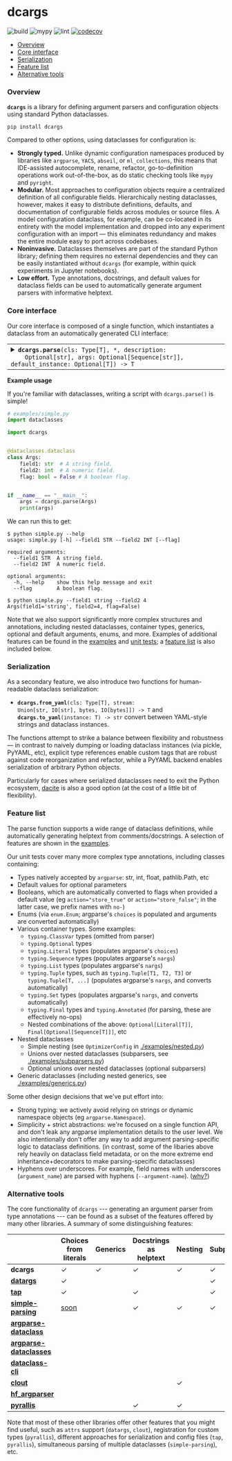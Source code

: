 # dcargs

![build](https://github.com/brentyi/dcargs/workflows/build/badge.svg)
![mypy](https://github.com/brentyi/dcargs/workflows/mypy/badge.svg?branch=master)
![lint](https://github.com/brentyi/dcargs/workflows/lint/badge.svg)
[![codecov](https://codecov.io/gh/brentyi/dcargs/branch/master/graph/badge.svg)](https://codecov.io/gh/brentyi/dcargs)

<!-- vim-markdown-toc GFM -->

* [Overview](#overview)
* [Core interface](#core-interface)
* [Serialization](#serialization)
* [Feature list](#feature-list)
* [Alternative tools](#alternative-tools)

<!-- vim-markdown-toc -->

### Overview

**`dcargs`** is a library for defining argument parsers and configuration
objects using standard Python dataclasses.

```
pip install dcargs
```

Compared to other options, using dataclasses for configuration is:

- **Strongly typed.** Unlike dynamic configuration namespaces produced by
  libraries like `argparse`, `YACS`, `abseil`, or `ml_collections`, this means
  that IDE-assisted autocomplete, rename, refactor, go-to-definition operations
  work out-of-the-box, as do static checking tools like `mypy` and `pyright`.
- **Modular.** Most approaches to configuration objects require a centralized
  definition of all configurable fields. Hierarchically nesting dataclasses,
  however, makes it easy to distribute definitions, defaults, and documentation
  of configurable fields across modules or source files. A model configuration
  dataclass, for example, can be co-located in its entirety with the model
  implementation and dropped into any experiment configuration with an import —
  this eliminates redundancy and makes the entire module easy to port across
  codebases.
- **Noninvasive.** Dataclasses themselves are part of the standard Python
  library; defining them requires no external dependencies and they can be
  easily instantiated without `dcargs` (for example, within quick experiments in
  Jupyter notebooks).
- **Low effort.** Type annotations, docstrings, and default values for dataclass
  fields can be used to automatically generate argument parsers with informative
  helptext.

### Core interface

Our core interface is composed of a single function, which instantiates a
dataclass from an automatically generated CLI interface:

<table><tr><td>
<details>
    <summary>
    <code><strong>dcargs.parse</strong>(cls: Type[T], *, description:
    Optional[str], args: Optional[Sequence[str]], default_instance: Optional[T]) -> T</code>
    </summary>

<!-- prettier-ignore-start -->
<pre><code>Generate a CLI containing fields for a dataclass, and use it to create an
instance of the class. Gracefully handles nested dataclasses, container types,
generics, optional and default arguments, enums, and more.

Args:
    cls: Dataclass type to instantiate.

Keyword Args:
    description: Description text for the parser, displayed when the --help flag is
        passed in. If not specified, the dataclass docstring is used. Mirrors argument
        from `argparse.ArgumentParser()`.
    args: If set, parse arguments from a sequence of strings instead of the
        commandline. Mirrors argument from `argparse.ArgumentParser.parse_args()`.
    default_instance: An instance of `T` to use for default values. Helpful for overriding fields
        in an existing instance; if not specified, the field defaults are used instead.

Returns:
    Instantiated dataclass.</code></pre>
<!-- prettier-ignore-end -->

</details>
</td></tr></table>

**Example usage**

If you're familiar with dataclasses, writing a script with `dcargs.parse()` is
simple!

```python
# examples/simple.py
import dataclasses

import dcargs


@dataclasses.dataclass
class Args:
    field1: str  # A string field.
    field2: int  # A numeric field.
    flag: bool = False # A boolean flag.


if __name__ == "__main__":
    args = dcargs.parse(Args)
    print(args)
```

We can run this to get:

```
$ python simple.py --help
usage: simple.py [-h] --field1 STR --field2 INT [--flag]

required arguments:
  --field1 STR  A string field.
  --field2 INT  A numeric field.

optional arguments:
  -h, --help    show this help message and exit
  --flag        A boolean flag.
```

```
$ python simple.py --field1 string --field2 4
Args(field1='string', field2=4, flag=False)
```

Note that we also support significantly more complex structures and annotations,
including nested dataclasses, container types, generics, optional and default
arguments, enums, and more. Examples of additional features can be found in the
[examples](./examples/) and [unit tests](./tests/); a
[feature list](#feature-list) is also included below.

### Serialization

As a secondary feature, we also introduce two functions for human-readable
dataclass serialization:

- <code><strong>dcargs.from_yaml</strong>(cls: Type[T], stream: Union[str,
  IO[str], bytes, IO[bytes]]) -> T</code> and
  <code><strong>dcargs.to_yaml</strong>(instance: T) -> str</code> convert
  between YAML-style strings and dataclass instances.

The functions attempt to strike a balance between flexibility and robustness —
in contrast to naively dumping or loading dataclass instances (via pickle,
PyYAML, etc), explicit type references enable custom tags that are robust
against code reorganization and refactor, while a PyYAML backend enables
serialization of arbitrary Python objects.

Particularly for cases where serialized dataclasses need to exit the Python
ecosystem, [dacite](https://github.com/konradhalas/dacite) is also a good option
(at the cost of a little bit of flexibility).

### Feature list

The parse function supports a wide range of dataclass definitions, while
automatically generating helptext from comments/docstrings. A selection of
features are shown in the [examples](./examples/).

Our unit tests cover many more complex type annotations, including classes
containing:

- Types natively accepted by `argparse`: str, int, float, pathlib.Path, etc
- Default values for optional parameters
- Booleans, which are automatically converted to flags when provided a default
  value (eg `action="store_true"` or `action="store_false"`; in the latter case,
  we prefix names with `no-`)
- Enums (via `enum.Enum`; argparse's `choices` is populated and arguments are
  converted automatically)
- Various container types. Some examples:
  - `typing.ClassVar` types (omitted from parser)
  - `typing.Optional` types
  - `typing.Literal` types (populates argparse's `choices`)
  - `typing.Sequence` types (populates argparse's `nargs`)
  - `typing.List` types (populates argparse's `nargs`)
  - `typing.Tuple` types, such as `typing.Tuple[T1, T2, T3]` or
    `typing.Tuple[T, ...]` (populates argparse's `nargs`, and converts
    automatically)
  - `typing.Set` types (populates argparse's `nargs`, and converts
    automatically)
  - `typing.Final` types and `typing.Annotated` (for parsing, these are
    effectively no-ops)
  - Nested combinations of the above: `Optional[Literal[T]]`,
    `Final[Optional[Sequence[T]]]`, etc
- Nested dataclasses
  - Simple nesting (see `OptimizerConfig` in
    [./examples/nested.py](./examples/nested.py))
  - Unions over nested dataclasses (subparsers, see
    [./examples/subparsers.py](./examples/subparsers.py))
  - Optional unions over nested dataclasses (optional subparsers)
- Generic dataclasses (including nested generics, see
  [./examples/generics.py](./examples/generics.py))

Some other design decisions that we've put effort into:

- Strong typing: we actively avoid relying on strings or dynamic namespace
  objects (eg `argparse.Namespace`).
- Simplicity + strict abstractions: we're focused on a single function API, and
  don't leak any argparse implementation details to the user level. We also
  intentionally don't offer any way to add argument parsing-specific logic to
  dataclass definitions. (in contrast, some of the libaries above rely heavily
  on dataclass field metadata, or on the more extreme end inheritance+decorators
  to make parsing-specific dataclasses)
- Hyphens over underscores. For example, field names with underscores
  (`argument_name`) are parsed with hyphens (`--argument-name`).
  ([why?](https://stackoverflow.com/questions/1253679/should-command-line-options-in-posix-style-operating-systems-be-underscore-style))

### Alternative tools

The core functionality of `dcargs` --- generating an argument parser from type
annotations --- can be found as a subset of the features offered by many other
libraries. A summary of some distinguishing features:

|                                                                                                              | Choices from literals                                    | Generics | Docstrings as helptext | Nesting | Subparsers | Containers |
| ------------------------------------------------------------------------------------------------------------ | -------------------------------------------------------- | -------- | ---------------------- | ------- | ---------- | ---------- |
| **dcargs**                                                                                                   | ✓                                                        | ✓        | ✓                      | ✓       | ✓          | ✓          |
| **[datargs](https://github.com/roee30/datargs)**                                                             | ✓                                                        |          |                        |         | ✓          | ✓          |
| **[tap](https://github.com/swansonk14/typed-argument-parser)**                                               | ✓                                                        |          | ✓                      |         | ✓          | ✓          |
| **[simple-parsing](https://github.com/lebrice/SimpleParsing)**                                               | [soon](https://github.com/lebrice/SimpleParsing/pull/86) |          | ✓                      | ✓       | ✓          | ✓          |
| **[argparse-dataclass](https://pypi.org/project/argparse-dataclass/)**                                       |                                                          |          |                        |         |            |            |
| **[argparse-dataclasses](https://pypi.org/project/argparse-dataclasses/)**                                   |                                                          |          |                        |         |            |            |
| **[dataclass-cli](https://github.com/malte-soe/dataclass-cli)**                                              |                                                          |          |                        |         |            |            |
| **[clout](https://pypi.org/project/clout/)**                                                                 |                                                          |          |                        | ✓       |            |            |
| **[hf_argparser](https://github.com/huggingface/transformers/blob/master/src/transformers/hf_argparser.py)** |                                                          |          |                        |         |            | ✓          |
| **[pyrallis](https://github.com/eladrich/pyrallis/)**                                                        |                                                          |          | ✓                      | ✓       |            | ✓          |

Note that most of these other libraries offer other features that you might find
useful, such as `attrs` support (`datargs`, `clout`), registration for custom
types (`pyrallis`), different approaches for serialization and config files
(`tap`, `pyrallis`), simultaneous parsing of multiple dataclasses
(`simple-parsing`), etc.
